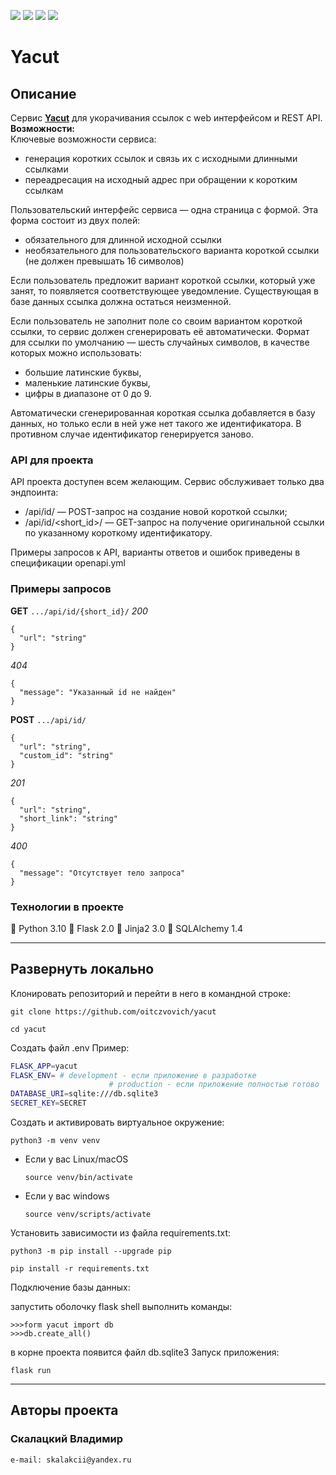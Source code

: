 ![](https://img.shields.io/badge/Python-3.10-blue) ![](https://img.shields.io/badge/Flask-2.0.2-green) ![](https://img.shields.io/badge/Jinja2-3.0-red) ![](https://img.shields.io/badge/SQLAlchemy-1.4-yellow)
# Yacut

## Описание
Сервис **[Yacut](https://github.com/oitczvovich/yacut)** для укорачивания ссылок с web интерфейсом и REST API.
**Возможности:**<br>
Ключевые возможности сервиса:
* генерация коротких ссылок и связь их с исходными длинными ссылками
* переадресация на исходный адрес при обращении к коротким ссылкам

Пользовательский интерфейс сервиса — одна страница с формой. Эта форма состоит из двух полей:
* обязательного для длинной исходной ссылки
* необязательного для пользовательского варианта короткой ссылки (не должен превышать 16 символов)

Если пользователь предложит вариант короткой ссылки, который уже занят, то появляется соответствующее уведомление. Существующая в базе данных ссылка должна остаться неизменной.

Если пользователь не заполнит поле со своим вариантом короткой ссылки, то сервис должен сгенерировать её автоматически. Формат для ссылки по умолчанию — шесть случайных символов, в качестве которых можно использовать:
* большие латинские буквы,
* маленькие латинские буквы,
* цифры в диапазоне от 0 до 9.

Автоматически сгенерированная короткая ссылка добавляется в базу данных, но только если в ней уже нет такого же идентификатора. В противном случае идентификатор генерируется заново.


### API для проекта

API проекта доступен всем желающим. Сервис обслуживает только два эндпоинта:
* /api/id/ — POST-запрос на создание новой короткой ссылки;
* /api/id/<short_id>/ — GET-запрос на получение оригинальной ссылки по указанному короткому идентификатору.

Примеры запросов к API, варианты ответов и ошибок приведены в спецификации openapi.yml


### Примеры запросов

**GET** `.../api/id/{short_id}/`
*200*
```
{
  "url": "string"
}
```
*404*
```
{
  "message": "Указанный id не найден"
}
```


**POST** `.../api/id/`
```
{
  "url": "string",
  "custom_id": "string"
}
```
*201*
```
{
  "url": "string",
  "short_link": "string"
}
```
*400*
```
{
  "message": "Отсутствует тело запроса"
}
```

### Технологии в проекте
🔹 Python 3.10
🔹 Flask 2.0
🔹 Jinja2 3.0
🔹 SQLAlchemy 1.4

------------



## Развернуть локально
Клонировать репозиторий и перейти в него в командной строке:

```
git clone https://github.com/oitczvovich/yacut
```

```
cd yacut
```

Создать файл .env 
Пример:
```bash
FLASK_APP=yacut
FLASK_ENV= # development - если приложение в разработке
					  # production - если приложение полностью готово
DATABASE_URI=sqlite:///db.sqlite3
SECRET_KEY=SECRET
```
Cоздать и активировать виртуальное окружение:

```
python3 -m venv venv
```

* Если у вас Linux/macOS

    ```
    source venv/bin/activate
    ```
* Если у вас windows

    ```
    source venv/scripts/activate
    ```

Установить зависимости из файла requirements.txt:

```
python3 -m pip install --upgrade pip
```

```
pip install -r requirements.txt
```
Подключение базы данных:

запустить оболочку flask shell
выполнить команды:
```
>>>form yacut import db
>>>db.create_all()
```
в корне проекта появится файл db.sqlite3
Запуск приложения: 
```
flask run
```
------------



## Авторы проекта
### Скалацкий Владимир
```bash
e-mail: skalakcii@yandex.ru
```

